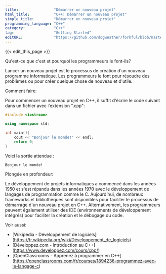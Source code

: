 ```yaml
---
title:                "Démarrer un nouveau projet"
html_title:           "C++: Démarrer un nouveau projet"
simple_title:         "Démarrer un nouveau projet"
programming_language: "C++"
category:             "C++"
tag:                  "Getting Started"
editURL:              "https://github.com/dogweather/forkful/blob/master/content/fr/cpp/starting-a-new-project.md"
---
```


{{< edit_this_page >}}

Qu'est-ce que c'est et pourquoi les programmeurs le font-ils?

Lancer un nouveau projet est le processus de création d'un nouveau programme informatique. Les programmeurs le font pour résoudre des problèmes ou pour créer quelque chose de nouveau et d'utile.

Comment faire:

Pour commencer un nouveau projet en C++, il suffit d'écrire le code suivant dans un fichier avec l'extension ".cpp":

```C++
#include <iostream>

using namespace std;

int main(){
    cout << "Bonjour le monde!" << endl;
    return 0;
}
```

Voici la sortie attendue : 

```
Bonjour le monde!
```

Plongée en profondeur: 

Le développement de projets informatiques a commencé dans les années 1950 et s'est répandu dans les années 1970 avec le développement de langages de programmation comme le C. Aujourd’hui, de nombreux frameworks et bibliothèques sont disponibles pour faciliter le processus de démarrage d'un nouveau projet en C++. Alternativement, les programmeurs peuvent également utiliser des IDE (environnements de développement intégrés) pour faciliter la création et le débogage du code.

Voir aussi: 

- [Wikipédia - Développement de logiciels] (https://fr.wikipedia.org/wiki/Développement_de_logiciels)
- [Développez.com - Introduction au C++] (https://www.developpez.com/cours/cpp/)
- [OpenClassrooms - Apprenez à programmer en C++] (https://openclassrooms.com/fr/courses/1894236-programmez-avec-le-langage-c)